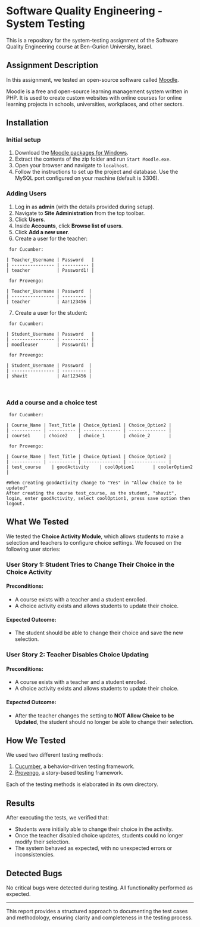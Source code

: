 # Software Quality Engineering - System Testing

This is a repository for the system-testing assignment of the Software Quality Engineering course at Ben-Gurion University, Israel.

## Assignment Description
In this assignment, we tested an open-source software called [Moodle](https://moodle.org).

Moodle is a free and open-source learning management system written in PHP. It is used to create custom websites with online courses for online learning projects in schools, universities, workplaces, and other sectors.

## Installation

### Initial setup
1. Download the [Moodle packages for Windows](https://download.moodle.org/windows/?utm_source=chatgpt.com).
2. Extract the contents of the zip folder and run `Start Moodle.exe`.
3. Open your browser and navigate to `localhost`.
4. Follow the instructions to set up the project and database. Use the MySQL port configured on your machine (default is 3306).

### Adding Users
1. Log in as **admin** (with the details provided during setup).
2. Navigate to **Site Administration** from the top toolbar.
3. Click **Users**.
4. Inside **Accounts**, click **Browse list of users**.
5. Click **Add a new user**.
6. Create a user for the teacher:
   
```
 for Cucumber:

| Teacher_Username | Password   |
| ---------------- | ---------- |
| teacher          | Password1! |

 for Provengo:

| Teacher_Username | Password  |
| ---------------- | --------- |
| teacher          | Aa!123456 |

```
7. Create a user for the student:
```
 for Cucumber:

| Student_Username | Password   |
| ---------------- | ---------- |
| moodleuser       | Password1! |

 for Provengo:

| Student_Username | Password  |
| ---------------- | --------- |
| shavit           | Aa!123456 |

```

<br/>

### Add a course and a choice test

```
 for Cucumber:

| Course_Name | Test_Title | Choice_Option1 | Choice_Option2 |
| ----------- | ---------- | -------------- | -------------- |
| course1     | choice2    | choice_1       | choice_2       |

 for Provengo:

| Course_Name | Test_Title | Choice_Option1 | Choice_Option2 |
| ----------- | ---------- | -------------- | -------------- |
| test_course    | goodActivity    | coolOption1       | coolerOption2       |

#When creating goodActivity change to "Yes" in "Allow choice to be updated"
After creating the course test_course, as the student, "shavit", login, enter goodActivity, select coolOption1, press save option then logout.
```

## What We Tested
We tested the **Choice Activity Module**, which allows students to make a selection and teachers to configure choice settings. We focused on the following user stories:

### **User Story 1: Student Tries to Change Their Choice in the Choice Activity**
#### **Preconditions:**
- A course exists with a teacher and a student enrolled.
- A choice activity exists and allows students to update their choice.

#### **Expected Outcome:**
- The student should be able to change their choice and save the new selection.

### **User Story 2: Teacher Disables Choice Updating**
#### **Preconditions:**
- A course exists with a teacher and a student enrolled.
- A choice activity exists and allows students to update their choice.

#### **Expected Outcome:**
- After the teacher changes the setting to **NOT Allow Choice to be Updated**, the student should no longer be able to change their selection.

## How We Tested
We used two different testing methods:
1. [Cucumber](https://cucumber.io/), a behavior-driven testing framework.
2. [Provengo](https://provengo.tech/), a story-based testing framework.

Each of the testing methods is elaborated in its own directory.

## Results
After executing the tests, we verified that:
- Students were initially able to change their choice in the activity.
- Once the teacher disabled choice updates, students could no longer modify their selection.
- The system behaved as expected, with no unexpected errors or inconsistencies.

## Detected Bugs
No critical bugs were detected during testing. All functionality performed as expected.

---
This report provides a structured approach to documenting the test cases and methodology, ensuring clarity and completeness in the testing process.
